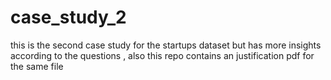 # case_study_2
this is the second case study for the startups dataset but has more insights according to the questions , also this repo contains an justification pdf for the same file
